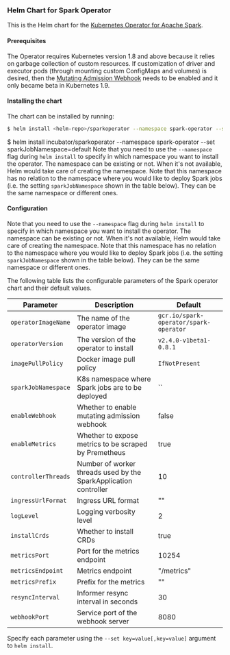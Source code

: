 ### Helm Chart for Spark Operator

This is the Helm chart for the [Kubernetes Operator for Apache Spark](https://github.com/GoogleCloudPlatform/spark-on-k8s-operator).

#### Prerequisites

The Operator requires Kubernetes version 1.8 and above because it relies on garbage collection of custom resources. If customization of driver and executor pods (through mounting custom ConfigMaps and volumes) is desired, then the [Mutating Admission Webhook](https://github.com/GoogleCloudPlatform/spark-on-k8s-operator/blob/master/docs/quick-start-guide.md#using-the-mutating-admission-webhook) needs to be enabled and it only became beta in Kubernetes 1.9.

#### Installing the chart

The chart can be installed by running:

```bash
$ helm install <helm-repo>/sparkoperator --namespace spark-operator --set sparkJobNamespace=default
```

$ helm install incubator/sparkoperator --namespace spark-operator --set sparkJobNamespace=default
Note that you need to use the `--namespace` flag during `helm install` to specify in which namespace you want to install the operator. The namespace can be existing or not. When it's not available, Helm would take care of creating the namespace. Note that this namespace has no relation to the namespace where you would like to deploy Spark jobs (i.e. the setting `sparkJobNamespace` shown in the table below). They can be the same namespace or different ones. 

#### Configuration
Note that you need to use the `--namespace` flag during `helm install` to specify in which namespace you want to install the operator. The namespace can be existing or not. When it's not available, Helm would take care of creating the namespace. Note that this namespace has no relation to the namespace where you would like to deploy Spark jobs (i.e. the setting `sparkJobNamespace` shown in the table below). They can be the same namespace or different ones. 

The following table lists the configurable parameters of the Spark operator chart and their default values.

| Parameter                 | Description                                                  | Default                                |
| ------------------------- | ------------------------------------------------------------ | -------------------------------------- |
| `operatorImageName`       | The name of the operator image                               | `gcr.io/spark-operator/spark-operator` |
| `operatorVersion`         | The version of the operator to install                       | `v2.4.0-v1beta1-0.8.1`                |
| `imagePullPolicy`         | Docker image pull policy                                     | `IfNotPresent`                         |
| `sparkJobNamespace`       | K8s namespace where Spark jobs are to be deployed            | ``                                     |
| `enableWebhook`           | Whether to enable mutating admission webhook                 | false                                  |
| `enableMetrics`           | Whether to expose metrics to be scraped by Premetheus        | true                                   |
| `controllerThreads`       | Number of worker threads used by the SparkApplication controller | 10                                 |
| `ingressUrlFormat`        | Ingress URL format                                           | ""                                     |
| `logLevel`                | Logging verbosity level                                      | 2                                      |
| `installCrds`             | Whether to install CRDs                                      | true                                   |
| `metricsPort`             | Port for the metrics endpoint                                | 10254                                  |
| `metricsEndpoint`         | Metrics endpoint                                             | "/metrics"                             |
| `metricsPrefix`           | Prefix for the metrics                                       | ""                                     |
| `resyncInterval`          | Informer resync interval in seconds                          | 30                                     |
| `webhookPort`             | Service port of the webhook server                           | 8080                                   |

Specify each parameter using the `--set key=value[,key=value]` argument to `helm install`. 

